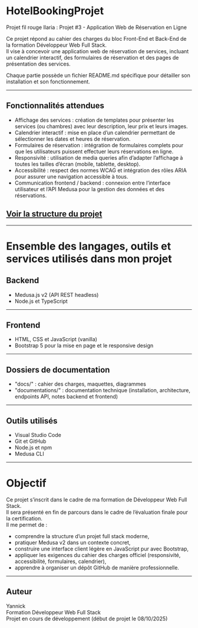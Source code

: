 # HotelBookingProjet
Projet fil rouge Ilaria : Projet #3 - Application Web de Réservation en Ligne

Ce projet répond au cahier des charges du bloc Front-End et Back-End de la formation Développeur Web Full Stack.  
Il vise à concevoir une application web de réservation de services, incluant un calendrier interactif, des formulaires de réservation et des pages de présentation des services.

Chaque partie possède un fichier README.md spécifique pour détailler son installation et son fonctionnement.

---

## Fonctionnalités attendues

- Affichage des services : création de templates pour présenter les services (ou chambres) avec leur description, leur prix et leurs images.  
- Calendrier interactif : mise en place d’un calendrier permettant de sélectionner les dates et heures de réservation.  
- Formulaires de réservation : intégration de formulaires complets pour que les utilisateurs puissent effectuer leurs réservations en ligne.  
- Responsivité : utilisation de media queries afin d’adapter l’affichage à toutes les tailles d’écran (mobile, tablette, desktop).  
- Accessibilité : respect des normes WCAG et intégration des rôles ARIA pour assurer une navigation accessible à tous.  
- Communication frontend / backend : connexion entre l’interface utilisateur et l’API Medusa pour la gestion des données et des réservations.

## [Voir la structure du projet](documentations/architecture.md?plain=1)

---

# Ensemble des langages, outils et services utilisés dans mon projet

## Backend
- Medusa.js v2 (API REST headless)
- Node.js et TypeScript

---

## Frontend
- HTML, CSS et JavaScript (vanilla)
- Bootstrap 5 pour la mise en page et le responsive design

---

## Dossiers de documentation

- "docs/" : cahier des charges, maquettes, diagrammes  
- "documentations/" : documentation technique (installation, architecture, endpoints API, notes backend et frontend)

---

## Outils utilisés

- Visual Studio Code  
- Git et GitHub  
- Node.js et npm  
- Medusa CLI  

---

# Objectif

Ce projet s’inscrit dans le cadre de ma formation de Développeur Web Full Stack.  
Il sera présenté en fin de parcours dans le cadre de l’évaluation finale pour la certification.  
Il me permet de :
- comprendre la structure d’un projet full stack moderne,  
- pratiquer Medusa v2 dans un contexte concret,  
- construire une interface client légère en JavaScript pur avec Bootstrap,  
- appliquer les exigences du cahier des charges officiel (responsivité, accessibilité, formulaires, calendrier),  
- apprendre à organiser un dépôt GitHub de manière professionnelle.

---

## Auteur

Yannick  
Formation Développeur Web Full Stack  
Projet en cours de développement (début de projet le 08/10/2025)
